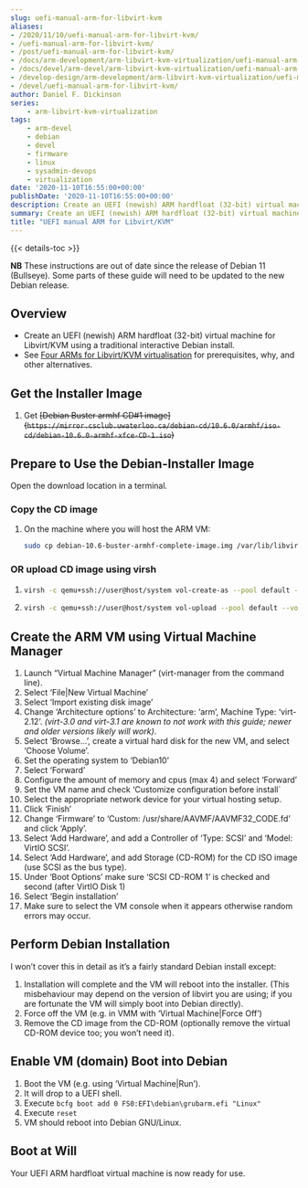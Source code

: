 ```yaml
---
slug: uefi-manual-arm-for-libvirt-kvm
aliases:
- /2020/11/10/uefi-manual-arm-for-libvirt-kvm/
- /uefi-manual-arm-for-libvirt-kvm/
- /post/uefi-manual-arm-for-libvirt-kvm/
- /docs/arm-development/arm-libvirt-kvm-virtualization/uefi-manual-arm-for-libvirt-kvm/
- /docs/devel/arm-devel/arm-libvirt-kvm-virtualization/uefi-manual-arm-for-libvirt-kvm/
- /develop-design/arm-development/arm-libvirt-kvm-virtualization/uefi-manual-arm-for-libvirt-kvm/
- /devel/uefi-manual-arm-for-libvirt-kvm/
author: Daniel F. Dickinson
series:
    - arm-libvirt-kvm-virtualization
tags:
    - arm-devel
    - debian
    - devel
    - firmware
    - linux
    - sysadmin-devops
    - virtualization
date: '2020-11-10T16:55:00+00:00'
publishDate: '2020-11-10T16:55:00+00:00'
description: Create an UEFI (newish) ARM hardfloat (32-bit) virtual machine for Libvirt/KVM using a traditional interactive Debian install.
summary: Create an UEFI (newish) ARM hardfloat (32-bit) virtual machine for Libvirt/KVM using a traditional interactive Debian install.
title: "UEFI manual ARM for Libvirt/KVM"
---
```


{{< details-toc >}}

**NB** These instructions are out of date since the release of Debian 11 (Bullseye). Some parts of these guide will need to be updated to the new Debian release.

## Overview

* Create an UEFI (newish) ARM hardfloat (32-bit) virtual machine for Libvirt/KVM using a traditional interactive Debian install.
* See [Four ARMs for Libvirt/KVM virtualisation](_index.md) for prerequisites, why, and other alternatives.

## Get the Installer Image

1. Get ~~[Debian Buster armhf CD#1 image]\(``https://mirror.csclub.uwaterloo.ca/debian-cd/10.6.0/armhf/iso-cd/debian-10.6.0-armhf-xfce-CD-1.iso``)~~

## Prepare to Use the Debian-Installer Image

Open the download location in a terminal.

### Copy the CD image

1. On the machine where you will host the ARM VM:

   ```bash
   sudo cp debian-10.6-buster-armhf-complete-image.img /var/lib/libvirt/images
   ```

### OR upload CD image using virsh

1. ```bash
   virsh -c qemu+ssh://user@host/system vol-create-as --pool default --name debian-10.6.0-armhf-xfce-CD-1.iso --format raw --allocation <size-from-ls> --capacity <size-from-ls>
   ```

2. ```bash
   virsh -c qemu+ssh://user@host/system vol-upload --pool default --vol debian-10.6.0-armhf-xfce-CD-1.iso --file debian-10.6.0-armhf-xfce-CD-1.iso
   ```

## Create the ARM VM using Virtual Machine Manager

1. Launch “Virtual Machine Manager” (virt-manager from the command line).
2. Select ‘File|New Virtual Machine’
3. Select ‘Import existing disk image’
4. Change ‘Architecture options’ to Architecture: ‘arm’, Machine Type: ‘virt-2.12’. *(virt-3.0 and
virt-3.1 are known to not work with this guide; newer and older versions likely will work)*.
5. Select ‘Browse…’, create a virtual hard disk for the new VM, and select ‘Choose Volume’.
6. Set the operating system to ‘Debian10’
7. Select ‘Forward’
8. Configure the amount of memory and cpus (max 4) and select ‘Forward’
9. Set the VM name and check ‘Customize configuration before install`
10. Select the appropriate network device for your virtual hosting setup.
11. Click ‘Finish’
12. Change ‘Firmware’ to ‘Custom: /usr/share/AAVMF/AAVMF32\_CODE.fd’ and click ‘Apply’.
13. Select ‘Add Hardware’, and add a Controller of ‘Type: SCSI’ and ‘Model: VirtIO SCSI’.
14. Select ‘Add Hardware’, and add Storage (CD-ROM) for the CD ISO image (use SCSI as the bus type).
15. Under ‘Boot Options’ make sure ‘SCSI CD-ROM 1’ is checked and second (after VirtIO Disk 1)
16. Select ‘Begin installation’
17. Make sure to select the VM console when it appears otherwise random errors may occur.

## Perform Debian Installation

I won’t cover this in detail as it’s a fairly standard Debian install except:

1. Installation will complete and the VM will reboot into the installer.
(This misbehaviour may depend on the version of libvirt you are using; if you
are fortunate the VM will simply boot into Debian directly).
2. Force off the VM (e.g. in VMM with ‘Virtual Machine|Force Off’)
3. Remove the CD image from the CD-ROM (optionally remove the virtual CD-ROM
device too; you won’t need it).

## Enable VM (domain) Boot into Debian

1. Boot the VM (e.g. using ‘Virtual Machine|Run’).
2. It will drop to a UEFI shell.
3. Execute `bcfg boot add 0 FS0:EFI\debian\grubarm.efi "Linux"`
4. Execute `reset`
5. VM should reboot into Debian GNU/Linux.

## Boot at Will

Your UEFI ARM hardfloat virtual machine is now ready for use.
